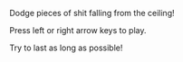 Dodge pieces of shit falling from the ceiling!

Press left or right arrow keys to play.

Try to last as long as possible!